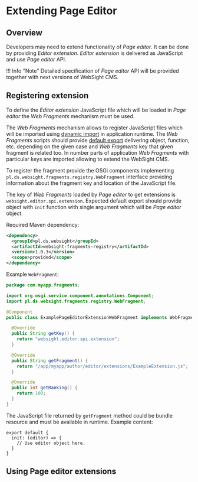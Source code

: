 # Extending Page Editor

## Overview

Developers may need to extend functionality of _Page editor_. It can be done by providing _Editor extension_.
_Editor extension_ is delivered as JavaScript and use _Page editor_ API.

!!! Info "Note"
Detailed specification of _Page editor_ API will be provided together with next versions of WebSight CMS.

## Registering extension

To define the _Editor extension_ JavaScript file which will be loaded in _Page editor_ the _Web Fragments_ mechanism must be used.

The _Web Fragments_ mechanism allows to register JavaScript files which will be imported using
[dynamic import](https://developer.mozilla.org/en-US/docs/Web/JavaScript/Reference/Operators/import) in application runtime.
The _Web Fragments_ scripts should provide [default export](https://developer.mozilla.org/en-US/docs/Web/JavaScript/Reference/Statements/export)
delivering object, function, etc. depending on the given case and _Web Fragments_ key that given fragment is related too.
In number parts of application _Web Fragments_ with particular keys are imported allowing to extend the WebSight CMS.

To register the fragment provide the OSGi components implementing `pl.ds.websight.fragments.registry.WebFragment` interface 
providing information about the fragment key and location of the JavaScript file.

The key of _Web Fragments_ loaded by _Page editor_ to get extensions is `websight.editor.spi.extension`.
Expected default export should provide object with `init` function with single argument which will be _Page editor_ object.

Required Maven dependency:
```xml
<dependency>
  <groupId>pl.ds.websight</groupId>
  <artifactId>websight-fragments-registry</artifactId>
  <version>1.0.3</version>
  <scope>provided</scope>
</dependency>
```

Example `WebFragment`:
```java
package com.myapp.fragments;

import org.osgi.service.component.annotations.Component;
import pl.ds.websight.fragments.registry.WebFragment;

@Component
public class ExamplePageEditorExtensionWebFragment implements WebFragment {

  @Override
  public String getKey() {
    return "websight.editor.spi.extension";
  }

  @Override
  public String getFragment() {
    return "/app/myapp/author/editor/extensions/ExampleExtension.js";
  }

  @Override
  public int getRanking() {
    return 100;
  }
}
```

The JavaScript file returned by `getFragment` method could be bundle resource and must be available in runtime.
Example content:
```
export default {
  init: (editor) => {
    // Use editor object here.
  }
}
```

## Using Page editor extensions

